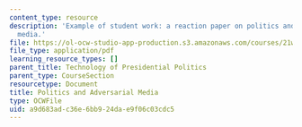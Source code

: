 ```yaml
---
content_type: resource
description: 'Example of student work: a reaction paper on politics and adversarial
  media.'
file: https://ol-ocw-studio-app-production.s3.amazonaws.com/courses/21w-784-becoming-digital-writing-about-media-change-fall-2009/a9d683adc36e6bb924dae9f06c03cdc5_MIT21W_784F09_Campaign_Ad.pdf
file_type: application/pdf
learning_resource_types: []
parent_title: Technology of Presidential Politics
parent_type: CourseSection
resourcetype: Document
title: Politics and Adversarial Media
type: OCWFile
uid: a9d683ad-c36e-6bb9-24da-e9f06c03cdc5
---
```

